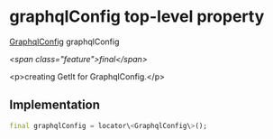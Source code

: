 


# graphqlConfig top-level property









[GraphqlConfig](../services_graphql_config/GraphqlConfig-class.md) graphqlConfig
  
_\<span class="feature"\>final\</span\>_



\<p\>creating GetIt for GraphqlConfig.\</p\>



## Implementation

```dart
final graphqlConfig = locator\<GraphqlConfig\>();
```








